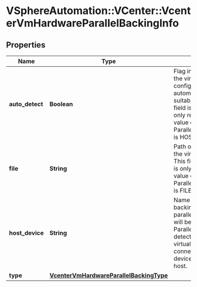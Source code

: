 # VSphereAutomation::VCenter::VcenterVmHardwareParallelBackingInfo

## Properties
Name | Type | Description | Notes
------------ | ------------- | ------------- | -------------
**auto_detect** | **Boolean** | Flag indicating whether the virtual parallel port is configured to automatically detect a suitable host device. This field is optional and it is only relevant when the value of Parallel.BackingInfo.type is HOST_DEVICE. | [optional] 
**file** | **String** | Path of the file backing the virtual parallel port. This field is optional and it is only relevant when the value of Parallel.BackingInfo.type is FILE. | [optional] 
**host_device** | **String** | Name of the device backing the virtual parallel port.    This field will be unset if Parallel.BackingInfo.auto-detect is true and the virtual parallel port is not connected or no suitable device is available on the host. | [optional] 
**type** | [**VcenterVmHardwareParallelBackingType**](VcenterVmHardwareParallelBackingType.md) |  | 


